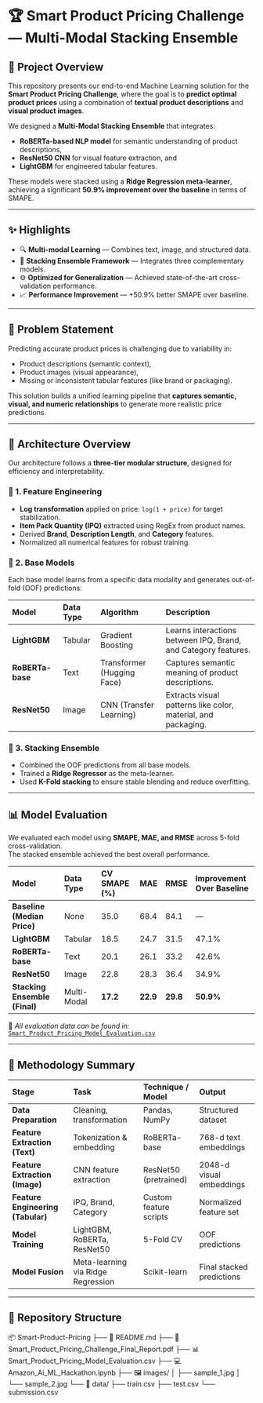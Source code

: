 # 🏆 Smart Product Pricing Challenge — Multi-Modal Stacking Ensemble

## 🚀 Project Overview

This repository presents our end-to-end Machine Learning solution for the **Smart Product Pricing Challenge**, where the goal is to **predict optimal product prices** using a combination of **textual product descriptions** and **visual product images**.

We designed a **Multi-Modal Stacking Ensemble** that integrates:
- **RoBERTa-based NLP model** for semantic understanding of product descriptions,  
- **ResNet50 CNN** for visual feature extraction, and  
- **LightGBM** for engineered tabular features.

These models were stacked using a **Ridge Regression meta-learner**, achieving a significant **50.9% improvement over the baseline** in terms of SMAPE.

---

## ✨ Highlights

- 🔍 **Multi-modal Learning** — Combines text, image, and structured data.
- 🧠 **Stacking Ensemble Framework** — Integrates three complementary models.
- ⚙️ **Optimized for Generalization** — Achieved state-of-the-art cross-validation performance.
- 📈 **Performance Improvement** — +50.9% better SMAPE over baseline.

---

## 🧩 Problem Statement

Predicting accurate product prices is challenging due to variability in:
- Product descriptions (semantic context),
- Product images (visual appearance),
- Missing or inconsistent tabular features (like brand or packaging).

This solution builds a unified learning pipeline that **captures semantic, visual, and numeric relationships** to generate more realistic price predictions.

---

## 🧠 Architecture Overview

Our architecture follows a **three-tier modular structure**, designed for efficiency and interpretability.

### 🔹 1. Feature Engineering
- **Log transformation** applied on price: `log(1 + price)` for target stabilization.
- **Item Pack Quantity (IPQ)** extracted using RegEx from product names.
- Derived **Brand**, **Description Length**, and **Category** features.
- Normalized all numerical features for robust training.

### 🔹 2. Base Models
Each base model learns from a specific data modality and generates out-of-fold (OOF) predictions:

| Model | Data Type | Algorithm | Description |
| :--- | :--- | :--- | :--- |
| **LightGBM** | Tabular | Gradient Boosting | Learns interactions between IPQ, Brand, and Category features. |
| **RoBERTa-base** | Text | Transformer (Hugging Face) | Captures semantic meaning of product descriptions. |
| **ResNet50** | Image | CNN (Transfer Learning) | Extracts visual patterns like color, material, and packaging. |

### 🔹 3. Stacking Ensemble
- Combined the OOF predictions from all base models.
- Trained a **Ridge Regressor** as the meta-learner.
- Used **K-Fold stacking** to ensure stable blending and reduce overfitting.

---

## 📊 Model Evaluation

We evaluated each model using **SMAPE, MAE, and RMSE** across 5-fold cross-validation.  
The stacked ensemble achieved the best overall performance.

| Model | Data Type | CV SMAPE (%) | MAE | RMSE | Improvement Over Baseline |
| :--- | :--- | :--- | :--- | :--- | :--- |
| **Baseline (Median Price)** | None | 35.0 | 68.4 | 84.1 | — |
| **LightGBM** | Tabular | 18.5 | 24.7 | 31.5 | 47.1% |
| **RoBERTa-base** | Text | 20.1 | 26.1 | 33.2 | 42.6% |
| **ResNet50** | Image | 22.8 | 28.3 | 36.4 | 34.9% |
| **Stacking Ensemble (Final)** | Multi-Modal | **17.2** | **22.9** | **29.8** | **50.9%** |

📂 *All evaluation data can be found in:*  
[`Smart_Product_Pricing_Model_Evaluation.csv`](./Smart_Product_Pricing_Model_Evaluation.csv)

---

## 🧮 Methodology Summary

| Stage | Task | Technique / Model | Output |
| :--- | :--- | :--- | :--- |
| **Data Preparation** | Cleaning, transformation | Pandas, NumPy | Structured dataset |
| **Feature Extraction (Text)** | Tokenization & embedding | RoBERTa-base | 768-d text embeddings |
| **Feature Extraction (Image)** | CNN feature extraction | ResNet50 (pretrained) | 2048-d visual embeddings |
| **Feature Engineering (Tabular)** | IPQ, Brand, Category | Custom feature scripts | Normalized feature set |
| **Model Training** | LightGBM, RoBERTa, ResNet50 | 5-Fold CV | OOF predictions |
| **Model Fusion** | Meta-learning via Ridge Regression | Scikit-learn | Final stacked predictions |

---

## 📁 Repository Structure

📦 Smart-Product-Pricing
├── 📜 README.md
├── 📘 Smart_Product_Pricing_Challenge_Final_Report.pdf
├── 📊 Smart_Product_Pricing_Model_Evaluation.csv
├── 💻 Amazon_Ai_ML_Hackathon.ipynb
├── 🖼️ images/
│ ├── sample_1.jpg
│ └── sample_2.jpg
└── 📂 data/
├── train.csv
├── test.csv
└── submission.csv
